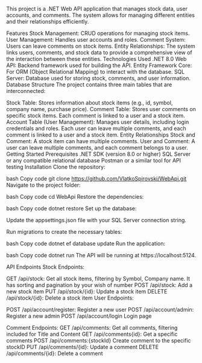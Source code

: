 This project is a .NET Web API application that manages stock data, user accounts, and comments. The system allows for managing different entities and their relationships efficiently.

Features
Stock Management: CRUD operations for managing stock items.
User Management: Handles user accounts and roles.
Comment System: Users can leave comments on stock items.
Entity Relationships: The system links users, comments, and stock data to provide a comprehensive view of the interaction between these entities.
Technologies Used
.NET 8.0 Web API: Backend framework used for building the API.
Entity Framework Core: For ORM (Object Relational Mapping) to interact with the database.
SQL Server: Database used for storing stock, comments, and user information.
Database Structure
The project contains three main tables that are interconnected:

Stock Table: Stores information about stock items (e.g., id, symbol, company name, purchase price).
Comment Table: Stores user comments on specific stock items. Each comment is linked to a user and a stock item.
Account Table (User Management): Manages user details, including login credentials and roles. Each user can leave multiple comments, and each comment is linked to a user and a stock item.
Entity Relationships
Stock and Comment: A stock item can have multiple comments.
User and Comment: A user can leave multiple comments, and each comment belongs to a user.
Getting Started
Prerequisites
.NET SDK (version 8.0 or higher)
SQL Server or any compatible relational database
Postman or a similar tool for API testing
Installation
Clone the repository:

bash
Copy code
git clone https://github.com/VlatkoSpirovski/WebApi.git
Navigate to the project folder:

bash
Copy code
cd WebApi
Restore the dependencies:

bash
Copy code
dotnet restore
Set up the database:

Update the appsettings.json file with your SQL Server connection string.

Run migrations to create the necessary tables:

bash
Copy code
dotnet ef database update
Run the application:

bash
Copy code
dotnet run
The API will be running at https://localhost:5124.

API Endpoints
Stock Endpoints:

GET /api/stock: Get all stock items, filtering by Symbol, Company name. It has sorting and pagination by your wish of number
POST /api/stock: Add a new stock item
PUT /api/stock/{id}: Update a stock item
DELETE /api/stock/{id}: Delete a stock item
User Endpoints:

POST /api/account/register: Register a new user
POST /api/account/admin: Register a new admin
POST /api/account/login Login page

Comment Endpoints:
GET /api/comments: Get all comments, filtering included for Title and Content
GET /api/comments{id}: Get a specific comments
POST /api/comments:{stockId} Create comment to the specific stockID
PUT /api/comments/{id}: Update a comment
DELETE /api/comments/{id}: Delete a comment


